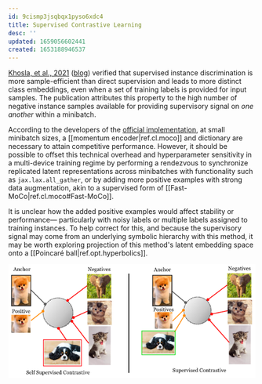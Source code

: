```yaml
---
id: 9cismp3jsqbqx1pyso6xdc4
title: Supervised Contrastive Learning
desc: ''
updated: 1659056602441
created: 1653188946537
---
```


[Khosla, et al., 2021][paper] ([blog]) verified that supervised instance discrimination is more sample-efficient than direct supervision and leads to more distinct class embeddings, even when a set of training labels is provided for input samples. The publication attributes this property to the high number of negative instance samples available for providing supervisory signal on _one another_ within a minibatch.

According to the developers of the [official implementation][github], at small minibatch sizes, a [[momentum encoder|ref.cl.moco]] and dictionary are necessary to attain competitive performance. However, it should be possible to offset this technical overhead and hyperparameter sensitivity in a multi-device training regime by performing a rendezvous to synchronize replicated latent representations across minibatches with functionality such as `jax.lax.all_gather`, or by adding more positive examples with strong data augmentation, akin to a supervised form of [[Fast-MoCo|ref.cl.moco#Fast-MoCo]]. 

It is unclear how the added positive examples would affect stability or performance— particularly with noisy labels or multiple labels assigned to training instances. To help correct for this, and because the supervisory signal may come from an underlying symbolic hierarchy with this method, it may be worth exploring projection of this method's latent embedding space onto a [[Poincaré ball|ref.opt.hyperbolics]].

![Supervised Contrastive Learning](/assets/images/supcon.png)

[blog]: https://ai.googleblog.com/2021/06/extending-contrastive-learning-to.html
[paper]: https://paperswithcode.com/paper/supervised-contrastive-learning
[github]: https://github.com/HobbitLong/SupContrast
